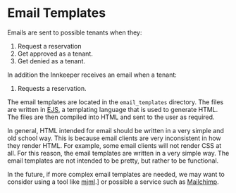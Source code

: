 # Email Templates

Emails are sent to possible tenants when they:

1. Request a reservation
1. Get approved as a tenant.
1. Get denied as a tenant.

In addition the Innkeeper receives an email when a tenant:

1. Requests a reservation.

The email templates are located in the `email_templates` directory. The files are written in [EJS](https://ejs.co/), a templating language that is used to generate HTML. The files are then compiled into HTML and sent to the user as required.

In general, HTML intended for email should be written in a very simple and old school way. This is because email clients are very inconsistent in how they render HTML. For example, some email clients will not render CSS at all. For this reason, the email templates are written in a very simple way. The email templates are not intended to be pretty, but rather to be functional.

In the future, if more complex email templates are needed, we may want to consider using a tool like [mjml](https://mjml.io/).] or possible a service such as [Mailchimp](https://mailchimp.com/).
